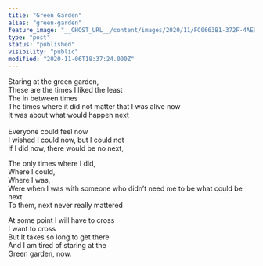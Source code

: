```yaml
---
title: "Green Garden"
alias: "green-garden"
feature_image: "__GHOST_URL__/content/images/2020/11/FC0663B1-372F-4AE9-A062-9C4C1D92E254.jpeg"
type: "post"
status: "published"
visibility: "public"
modified: "2020-11-06T18:37:24.000Z"
---
```


<p>Staring at the green garden,<br>These are the times I liked the least<br>The in between times<br>The times where it did not matter that I was alive now<br>It was about what would happen next<br><br>Everyone could feel now<br>I wished I could now, but I could not<br>If I did now, there would be no next,<br></p><p>The only times where I did,<br>Where I could,<br>Where I was,<br>Were when I was with someone who didn’t need me to be what could be next<br>To them, next never really mattered<br></p><p>At some point I will have to cross<br>I want to cross<br>But It takes so long to get there<br>And I am tired of staring at the<br>Green garden, now.</p>
